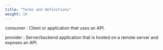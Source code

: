 ```yaml
---
title: "Terms and definitions"
weight: 10
---
```


consumer
: Client or application that uses an API.

provider
: Server/backend application that is hosted on a remote server and exposes an API.

